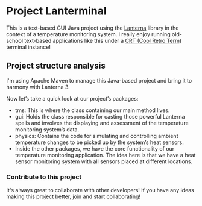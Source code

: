 # Project Lanterminal
This is a text-based GUI Java project using the [Lanterna](https://github.com/mabe02/lanterna) library in the context of a temperature monitoring system.
I really enjoy running old-school text-based applications like this under a [CRT (Cool Retro Term)](https://github.com/Swordfish90/cool-retro-term) terminal instance!

## Project structure analysis

I'm using Apache Maven to manage this Java-based project and bring it to harmony with Lanterna 3. 

Now let’s take a quick look at our project’s packages:

* tms: This is where the class containing our main method lives.
* gui: Holds the class responsible for casting those powerful Lanterna spells and involves the displaying and assessment of the temperature monitoring system’s data.
* physics: Contains the code for simulating and controlling ambient temperature changes to be picked up by the system’s heat sensors.
* Inside the other packages, we have the core functionality of our temperature monitoring application. The idea here is that we have a heat sensor monitoring system with all sensors placed at different locations.

### Contribute to this project
It's always great to collaborate with other developers! If you have any ideas making this project better, join and start collaborating!